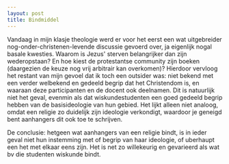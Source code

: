 ```yaml
---
layout: post
title: Bindmiddel
---
```


Vandaag in mijn klasje theologie werd er voor het eerst een wat uitgebreider nog-onder-christenen-levende discussie gevoerd over, ja eigenlijk nogal basale kwesties. Waarom is Jezus' sterven belangrijker dan zijn wederopstaan? En hoe kiest de protestantse community zijn boeken (daargezien de keuze nog vrij arbitrair kan overkomen)? Hierdoor vervloog het restant van mijn gevoel dat ik toch een outsider was: niet bekend met een verder welbekend en gedeeld begrip dat het Christendom is, en waaraan deze participanten en de docent ook deelnamen. Dit is natuurlijk niet het geval, evenmin als dat wiskundestudenten een goed gedeeld begrip hebben van de basisideologie van hun gebied. Het lijkt alleen niet analoog, omdat een religie zo duidelijk zijn ideologie verkondigt, waardoor je geneigd bent aanhangers dit ook toe te schrijven.

De conclusie: hetgeen wat aanhangers van een religie bindt, is in ieder geval niet hun instemming met of begrip van haar ideologie, of uberhaupt een het met elkaar eens zijn. Het is net zo willekeurig en gevarieerd als wat bv die studenten wiskunde bindt.